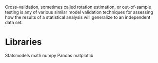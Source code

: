 
Cross-validation, sometimes called rotation estimation, or out-of-sample testing is any of various similar model validation techniques for assessing how the results of a statistical analysis will generalize to an independent data set.

# Libraries
Statsmodels
math
numpy
Pandas
matplotlib
